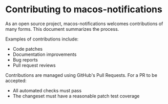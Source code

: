 # Contributing to macos-notifications

As an open source project, macos-notifications welcomes contributions of many forms.
This document summarizes the process.

Examples of contributions include:

* Code patches
* Documentation improvements
* Bug reports
* Pull request reviews

Contributions are managed using GitHub's Pull Requests.
For a PR to be accepted:

* All automated checks must pass
* The changeset must have a reasonable patch test coverage
